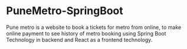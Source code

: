 # PuneMetro-SpringBoot
Pune metro is a website to book a tickets for metro from online, to make online payment to see history of metro booking using Spring Boot Technology in backend and React as a frontend technology.
